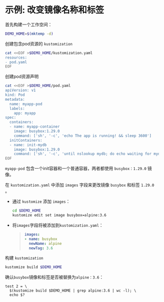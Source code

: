 # 示例: 改变镜像名称和标签

首先构建一个工作空间：

<!-- @makeWorkplace @testAgainstLatestRelease -->
```bash
DEMO_HOME=$(mktemp -d)
```

创建包含pod资源的 `kustomization`

<!-- @createKustomization @testAgainstLatestRelease -->
```bash
cat <<EOF >$DEMO_HOME/kustomization.yaml
resources:
- pod.yaml
EOF
```

创建pod资源声明

<!-- @createDeployment @testAgainstLatestRelease -->
```bash
cat <<EOF >$DEMO_HOME/pod.yaml
apiVersion: v1
kind: Pod
metadata:
  name: myapp-pod
  labels:
    app: myapp
spec:
  containers:
  - name: myapp-container
    image: busybox:1.29.0
    command: ['sh', '-c', 'echo The app is running! && sleep 3600']
  initContainers:
  - name: init-mydb
    image: busybox:1.29.0
    command: ['sh', '-c', 'until nslookup mydb; do echo waiting for mydb; sleep 2; done;']
EOF
```

`myapp-pod` 包含一个init容器和一个普通容器，两者都使用 `busybox：1.29.0` 镜像。

在 `kustomization.yaml` 中添加 `images` 字段来更改镜像 `busybox` 和标签 `1.29.0` 。

- 通过 `kustomize` 添加 `images`：
    <!-- @addImages @testAgainstLatestRelease -->
    ```bash
    cd $DEMO_HOME
    kustomize edit set image busybox=alpine:3.6
    ```

- 将`images`字段将被添加到`kustomization.yaml`：
    > ```yaml
    > images:
    > - name: busybox
    >   newName: alpine
    >   newTag: 3.6
    > ```

构建 `kustomization`
<!-- @kustomizeBuild @testAgainstLatestRelease -->
```bash
kustomize build $DEMO_HOME
```

确认`busybox`镜像和标签是否被替换为`alpine：3.6`：
<!-- @confirmImages @testAgainstLatestRelease -->
```
test 2 = \
  $(kustomize build $DEMO_HOME | grep alpine:3.6 | wc -l); \
  echo $?
```
